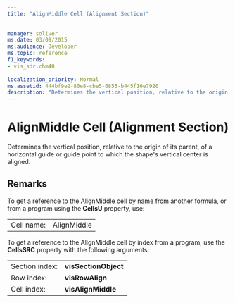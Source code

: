 ```yaml
---
title: "AlignMiddle Cell (Alignment Section)"
 
 
manager: soliver
ms.date: 03/09/2015
ms.audience: Developer
ms.topic: reference
f1_keywords:
- vis_sdr.chm40
 
localization_priority: Normal
ms.assetid: 444bf9e2-80e8-cbe5-6855-b445f16e7920
description: "Determines the vertical position, relative to the origin of its parent, of a horizontal guide or guide point to which the shape's vertical center is aligned."
---
```


# AlignMiddle Cell (Alignment Section)

Determines the vertical position, relative to the origin of its parent, of a horizontal guide or guide point to which the shape's vertical center is aligned.
  
## Remarks

To get a reference to the AlignMiddle cell by name from another formula, or from a program using the **CellsU** property, use: 
  
|||
|:-----|:-----|
| Cell name:  <br/> | AlignMiddle  <br/> |
   
To get a reference to the AlignMiddle cell by index from a program, use the **CellsSRC** property with the following arguments: 
  
|||
|:-----|:-----|
| Section index:  <br/> |**visSectionObject** <br/> |
| Row index:  <br/> |**visRowAlign** <br/> |
| Cell index:  <br/> |**visAlignMiddle** <br/> |
   


